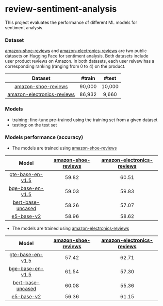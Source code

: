 # review-sentiment-analysis

This project evaluates the performance of different ML models for sentiment analysis.

### Dataset

[amazon-shoe-reviews](https://huggingface.co/datasets/gyoungjr/amazon-shoe-reviews) and [amazon-electronics-reviews](https://huggingface.co/datasets/gyoungjr/amazon-electronics-reviews) are two public datasets on Hugging Face for sentiment analysis. Both datasets include user product reviews on Amazon. In both datasets, each user reivew has a corresponding ranking (ranging from 0 to 4) on the product. 

| 	Dataset	 | 	#train	 | 	#test	  | 
|:---------:|:--------:|:--------:| 
| 	[amazon-shoe-reviews](https://huggingface.co/datasets/gyoungjr/amazon-shoe-reviews)	  | 	90,000	 | 	10,000	 | 
| 	[amazon-electronics-reviews](https://huggingface.co/datasets/gyoungjr/amazon-electronics-reviews)	  | 	86,932	 | 	9,660	  |


### Models

* training: fine-tune pre-trained using the training set from a given dataset
* testing: on the test set

### Models performance (accuracy)

- The models are trained using [amazon-shoe-reviews](https://huggingface.co/datasets/gyoungjr/amazon-shoe-reviews)

|                                      	Model	                                      | 	[amazon-shoe-reviews](https://huggingface.co/datasets/gyoungjr/amazon-shoe-reviews)	 | 	[amazon-electronics-reviews](https://huggingface.co/datasets/gyoungjr/amazon-electronics-reviews)	 | 
|:---------------------------------------------------------------------------------:|:--------:|:---------------------------------------------------------------------------------------------------:| 
|   [gte-base-en-v1.5](https://huggingface.co/Alibaba-NLP/gte-base-en-v1.5)    		   | 	59.82	 |           60.51                                      		                                                  | 
|   [bge-base-en-v1.5](https://huggingface.co/BAAI/bge-base-en-v1.5)    		       | 	59.03	 |               59.83                                  		                                                  |
|  [bert-base-uncased](https://huggingface.co/google-bert/bert-base-uncased)    		  | 	58.26	 |                                                 		           57.07                                       |
|  [e5-base-v2](https://huggingface.co/intfloat/e5-base-v2)    		  | 	58.96	 |        58.62                                         		                                                  |


-  The models are trained using [amazon-electronics-reviews](https://huggingface.co/datasets/gyoungjr/amazon-electronics-reviews)

|                                      	Model	                                      | 	[amazon-shoe-reviews](https://huggingface.co/datasets/gyoungjr/amazon-shoe-reviews)	 | 	[amazon-electronics-reviews](https://huggingface.co/datasets/gyoungjr/amazon-electronics-reviews)	 | 
|:---------------------------------------------------------------------------------:|:--------:|:---------------------------------------------------------------------------------------------------:| 
|   [gte-base-en-v1.5](https://huggingface.co/Alibaba-NLP/gte-base-en-v1.5)    		   | 	57.42	 |        62.71                                         		                                                  | 
|   [bge-base-en-v1.5](https://huggingface.co/BAAI/bge-base-en-v1.5)    		       | 	61.54	 |                   57.30                              		                                                  |
|  [bert-base-uncased](https://huggingface.co/google-bert/bert-base-uncased)    		  | 	60.08	 |           55.36                                      		                                                  |
|  [e5-base-v2](https://huggingface.co/intfloat/e5-base-v2)    		  | 	56.36	 |                    61.15                             		                                                  |
